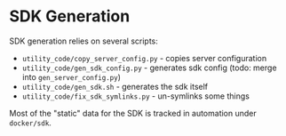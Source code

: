 # SDK Generation

SDK generation relies on several scripts:
- `utility_code/copy_server_config.py` - copies server configuration
- `utility_code/gen_sdk_config.py` - generates sdk config (todo: merge into `gen_server_config.py`)
- `utility_code/gen_sdk.sh` - generates the sdk itself
- `utility_code/fix_sdk_symlinks.py` - un-symlinks some things

Most of the "static" data for the SDK is tracked in automation under `docker/sdk`.
